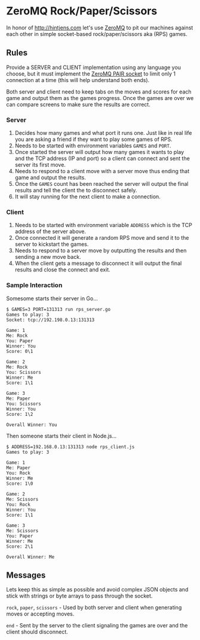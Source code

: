 # ZeroMQ Rock/Paper/Scissors

In honor of http://hintjens.com let's use [ZeroMQ](http://zeromq.org) to pit our machines against each other in simple socket-based rock/paper/scissors aka (RPS) games.

## Rules

Provide a SERVER and CLIENT implementation using any language you choose, but it must implement the [ZeroMQ PAIR socket](http://api.zeromq.org/2-1:zmq-socket#toc14) to limit only 1 connection at a time (this will help understand both ends).

Both server and client need to keep tabs on the moves and scores for each game and output them as the games progress. Once the games are over we can compare screens to make sure the results are correct.

### Server

1. Decides how many games and what port it runs one. Just like in real life you are asking a friend if they want to play some games of RPS.
2. Needs to be started with environment variables `GAMES` and `PORT`.
3. Once started the server will output how many games it wants to play and the TCP address (IP and port) so a client can connect and sent the server its first move.
4. Needs to respond to a client move with a server move thus ending that game and output the results.
5. Once the `GAMES` count has been reached the server will output the final results and tell the client the to disconnect safely.
6. It will stay running for the next client to make a connection.

### Client

1. Needs to be started with environment variable `ADDRESS` which is the TCP address of the server above.
2. Once connected it will generate a random RPS move and send it to the server to kickstart the games.
3. Needs to respond to a server move by outputting the results and then sending a new move back.
4. When the client gets a message to disconnect it will output the final results and close the connect and exit.

### Sample Interaction

Somesome starts their server in Go...

```shell
$ GAMES=3 PORT=131313 run rps_server.go
Games to play: 3
Socket: tcp://192.198.0.13:131313

Game: 1
Me: Rock
You: Paper
Winner: You
Score: 0\1

Game: 2
Me: Rock
You: Scissors
Winner: Me
Score: 1\1

Game: 3
Me: Paper
You: Scissors
Winner: You
Score: 1\2

Overall Winner: You
```

Then someone starts their client in Node.js...

```shell
$ ADDRESS=192.168.0.13:131313 node rps_client.js
Games to play: 3

Game: 1
Me: Paper
You: Rock
Winner: Me
Score: 1\0

Game: 2
Me: Scissors
You: Rock
Winner: You
Score: 1\1

Game: 3
Me: Scissors
You: Paper
Winner: Me
Score: 2\1

Overall Winner: Me
```
## Messages

Lets keep this as simple as possible and avoid complex JSON objects and stick with strings or byte arrays to pass through the socket.

`rock`, `paper`, `scissors` - Used by both server and client when generating moves or accepting moves.

`end` - Sent by the server to the client signaling the games are over and the client should disconnect.
